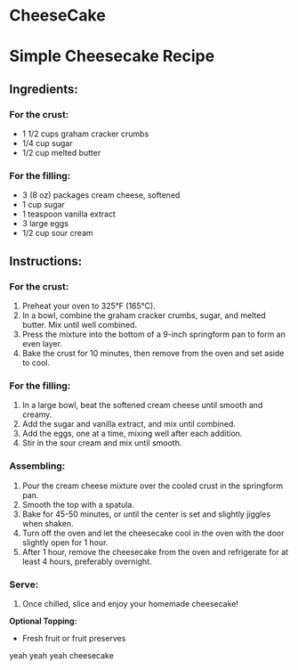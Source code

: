 # CheeseCake
# Simple Cheesecake Recipe

## Ingredients:

### For the crust:
- 1 1/2 cups graham cracker crumbs
- 1/4 cup sugar
- 1/2 cup melted butter

### For the filling:
- 3 (8 oz) packages cream cheese, softened
- 1 cup sugar
- 1 teaspoon vanilla extract
- 3 large eggs
- 1/2 cup sour cream

## Instructions:

### For the crust:
1. Preheat your oven to 325°F (165°C).
2. In a bowl, combine the graham cracker crumbs, sugar, and melted butter. Mix until well combined.
3. Press the mixture into the bottom of a 9-inch springform pan to form an even layer.
4. Bake the crust for 10 minutes, then remove from the oven and set aside to cool.

### For the filling:
1. In a large bowl, beat the softened cream cheese until smooth and creamy.
2. Add the sugar and vanilla extract, and mix until combined.
3. Add the eggs, one at a time, mixing well after each addition.
4. Stir in the sour cream and mix until smooth.

### Assembling:
1. Pour the cream cheese mixture over the cooled crust in the springform pan.
2. Smooth the top with a spatula.
3. Bake for 45-50 minutes, or until the center is set and slightly jiggles when shaken.
4. Turn off the oven and let the cheesecake cool in the oven with the door slightly open for 1 hour.
5. After 1 hour, remove the cheesecake from the oven and refrigerate for at least 4 hours, preferably overnight.

### Serve:
1. Once chilled, slice and enjoy your homemade cheesecake!

**Optional Topping:**
- Fresh fruit or fruit preserves

yeah yeah yeah cheesecake